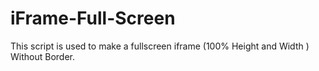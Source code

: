 # iFrame-Full-Screen
This script is used to make a fullscreen iframe (100% Height and Width ) Without Border. 
